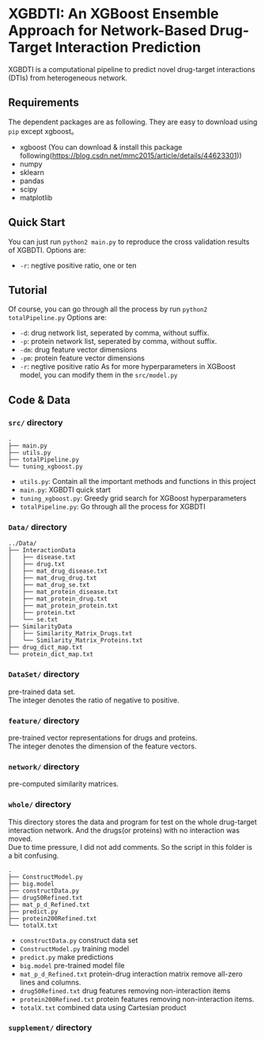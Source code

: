 # XGBDTI: An XGBoost Ensemble Approach for Network-Based Drug-Target Interaction Prediction
XGBDTI is a computational pipeline to predict novel drug-target interactions (DTIs) from heterogeneous network.

## Requirements
The dependent packages are as following. They are easy to download using `pip` except xgboost。
* xgboost (You can download & install this package following(https://blog.csdn.net/mmc2015/article/details/44623301))
* numpy 
* sklearn 
* pandas
* scipy
* matplotlib

## Quick Start
You can just run <code>python2 main.py</code> to reproduce the cross validation results of XGBDTI. Options are:
- `-r`: negtive positive ratio, one or ten

## Tutorial
Of course, you can go through all the process by run <code>python2 totalPipeline.py</code> Options are:
- `-d`: drug network list, seperated by comma, without suffix.
- `-p`: protein network list, seperated by comma, without suffix.
- `-dm`: drug feature vector dimensions
- `-pm`: protein feature vector dimensions
- `-r`: negtive positive ratio
As for more hyperparameters in XGBoost model, you can modify them in the `src/model.py`

## Code & Data
### `src/` directory
```
.
├── main.py
├── utils.py
├── totalPipeline.py
└── tuning_xgboost.py
```
- `utils.py`: Contain all the important methods and functions in this project
- `main.py`: XGBDTI quick start
- `tuning_xgboost.py`: Greedy grid search for XGBoost hyperparameters
- `totalPipeline.py`: Go through all the process for XGBDTI

### `Data/` directory
```
../Data/
├── InteractionData
│   ├── disease.txt
│   ├── drug.txt
│   ├── mat_drug_disease.txt
│   ├── mat_drug_drug.txt
│   ├── mat_drug_se.txt
│   ├── mat_protein_disease.txt
│   ├── mat_protein_drug.txt
│   ├── mat_protein_protein.txt
│   ├── protein.txt
│   └── se.txt
├── SimilarityData
│   ├── Similarity_Matrix_Drugs.txt
│   └── Similarity_Matrix_Proteins.txt
├── drug_dict_map.txt
└── protein_dict_map.txt
```
### `DataSet/` directory
pre-trained data set.   
The integer denotes the ratio of negative to positive.
### `feature/` directory
pre-trained vector representations for drugs and proteins.  
The integer denotes the dimension of the feature vectors.
### `network/` directory
pre-computed similarity matrices.
### `whole/` directory
This directory stores the data and program for test on the whole drug-target interaction network. And the drugs(or proteins) with no interaction was moved.  
Due to time pressure, I did not add comments. So the script in this folder is a bit confusing.  
```
.
├── ConstructModel.py
├── big.model
├── constructData.py
├── drug50Refined.txt
├── mat_p_d_Refined.txt
├── predict.py
├── protein200Refined.txt
└── totalX.txt
```
- `constructData.py` construct data set
- `ConstructModel.py` training model
- `predict.py` make predictions
- `big.model` pre-trained model file
- `mat_p_d_Refined.txt` protein-drug interaction matrix remove all-zero lines and columns.
- `drug50Refined.txt` drug features removing non-interaction items
- `protein200Refined.txt` protein features removing non-interaction items.
- `totalX.txt`  combined data using Cartesian product
### `supplement/` directory

